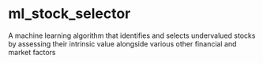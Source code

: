 # ml_stock_selector
A machine learning algorithm that identifies and selects undervalued stocks by assessing their intrinsic value alongside various other financial and market factors
